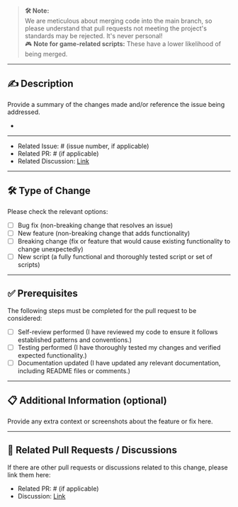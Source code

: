 > **🛠️ Note:**  
> We are meticulous about merging code into the main branch, so please understand that pull requests not meeting the project's standards may be rejected. It's never personal!  
> 🎮 **Note for game-related scripts:** These have a lower likelihood of being merged.

---

## ✍️ Description
Provide a summary of the changes made and/or reference the issue being addressed.

- 

- - -

- Related Issue: # (issue number, if applicable)  
- Related PR: # (if applicable)  
- Related Discussion: [Link](https://github.com/community-scripts/ProxmoxVE/discussions)  

---

## 🛠️ Type of Change
Please check the relevant options:  
- [ ] Bug fix (non-breaking change that resolves an issue)  
- [ ] New feature (non-breaking change that adds functionality)  
- [ ] Breaking change (fix or feature that would cause existing functionality to change unexpectedly)  
- [ ] New script (a fully functional and thoroughly tested script or set of scripts)  

---

## ✅ Prerequisites
The following steps must be completed for the pull request to be considered:  
- [ ] Self-review performed (I have reviewed my code to ensure it follows established patterns and conventions.)  
- [ ] Testing performed (I have thoroughly tested my changes and verified expected functionality.)  
- [ ] Documentation updated (I have updated any relevant documentation, including README files or comments.)  

---

## 📋 Additional Information (optional)
Provide any extra context or screenshots about the feature or fix here.  

---

## 🔗 Related Pull Requests / Discussions
If there are other pull requests or discussions related to this change, please link them here:  
- Related PR: # (if applicable)  
- Discussion: [Link](https://github.com/community-scripts/ProxmoxVE/discussions)  
